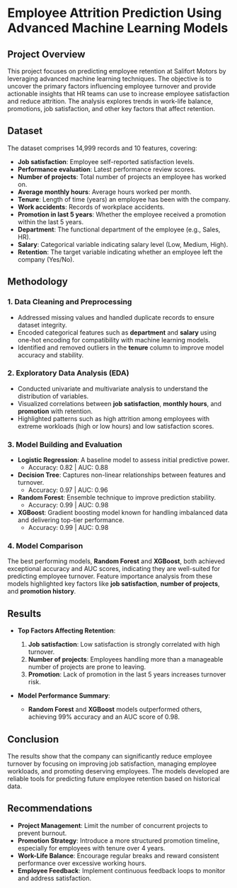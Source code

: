 # Employee Attrition Prediction Using Advanced Machine Learning Models

## Project Overview
This project focuses on predicting employee retention at Salifort Motors by leveraging advanced machine learning techniques. The objective is to uncover the primary factors influencing employee turnover and provide actionable insights that HR teams can use to increase employee satisfaction and reduce attrition. The analysis explores trends in work-life balance, promotions, job satisfaction, and other key factors that affect retention.

## Dataset
The dataset comprises 14,999 records and 10 features, covering:
- **Job satisfaction**: Employee self-reported satisfaction levels.
- **Performance evaluation**: Latest performance review scores.
- **Number of projects**: Total number of projects an employee has worked on.
- **Average monthly hours**: Average hours worked per month.
- **Tenure**: Length of time (years) an employee has been with the company.
- **Work accidents**: Records of workplace accidents.
- **Promotion in last 5 years**: Whether the employee received a promotion within the last 5 years.
- **Department**: The functional department of the employee (e.g., Sales, HR).
- **Salary**: Categorical variable indicating salary level (Low, Medium, High).
- **Retention**: The target variable indicating whether an employee left the company (Yes/No).

## Methodology

### 1. Data Cleaning and Preprocessing
- Addressed missing values and handled duplicate records to ensure dataset integrity.
- Encoded categorical features such as **department** and **salary** using one-hot encoding for compatibility with machine learning models.
- Identified and removed outliers in the **tenure** column to improve model accuracy and stability.

### 2. Exploratory Data Analysis (EDA)
- Conducted univariate and multivariate analysis to understand the distribution of variables.
- Visualized correlations between **job satisfaction**, **monthly hours**, and **promotion** with retention.
- Highlighted patterns such as high attrition among employees with extreme workloads (high or low hours) and low satisfaction scores.

### 3. Model Building and Evaluation
- **Logistic Regression**: A baseline model to assess initial predictive power.
  - Accuracy: 0.82 | AUC: 0.88
- **Decision Tree**: Captures non-linear relationships between features and turnover.
  - Accuracy: 0.97 | AUC: 0.96
- **Random Forest**: Ensemble technique to improve prediction stability.
  - Accuracy: 0.99 | AUC: 0.98
- **XGBoost**: Gradient boosting model known for handling imbalanced data and delivering top-tier performance.
  - Accuracy: 0.99 | AUC: 0.98

### 4. Model Comparison
The best performing models, **Random Forest** and **XGBoost**, both achieved exceptional accuracy and AUC scores, indicating they are well-suited for predicting employee turnover. Feature importance analysis from these models highlighted key factors like **job satisfaction**, **number of projects**, and **promotion history**.

## Results
- **Top Factors Affecting Retention**:
  1. **Job satisfaction**: Low satisfaction is strongly correlated with high turnover.
  2. **Number of projects**: Employees handling more than a manageable number of projects are prone to leaving.
  3. **Promotion**: Lack of promotion in the last 5 years increases turnover risk.
  
- **Model Performance Summary**:
  - **Random Forest** and **XGBoost** models outperformed others, achieving 99% accuracy and an AUC score of 0.98.
  
## Conclusion
The results show that the company can significantly reduce employee turnover by focusing on improving job satisfaction, managing employee workloads, and promoting deserving employees. The models developed are reliable tools for predicting future employee retention based on historical data.

## Recommendations
- **Project Management**: Limit the number of concurrent projects to prevent burnout.
- **Promotion Strategy**: Introduce a more structured promotion timeline, especially for employees with tenure over 4 years.
- **Work-Life Balance**: Encourage regular breaks and reward consistent performance over excessive working hours.
- **Employee Feedback**: Implement continuous feedback loops to monitor and address satisfaction.


